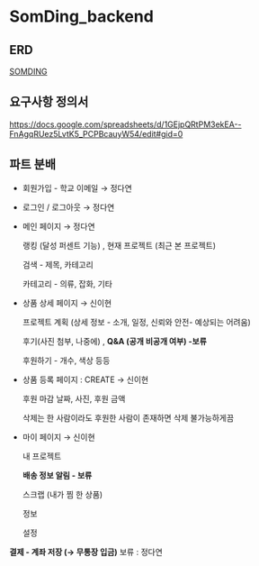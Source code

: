 # SomDing_backend

## ERD 
[SOMDING](https://www.erdcloud.com/d/Euu8ey24tXCXJ42Sg)
## 요구사항 정의서 
https://docs.google.com/spreadsheets/d/1GEjpQRtPM3ekEA--FnAgqRUez5LvtK5_PCPBcauyW54/edit#gid=0
## 파트 분배
- 회원가입 - 학교 이메일  → 정다연 

- 로그인 / 로그아웃 → 정다연 

- 메인 페이지 → 정다연
    
    랭킹 (달성 퍼센트 기능) , 현재 프로젝트 (최근 본 프로젝트)
    
    검색 - 제목, 카테고리
    
    카테고리 - 의류, 잡화, 기타
    
- 상품 상세 페이지 → 신이현
    
    프로젝트 계획 (상세 정보 - 소개, 일정, 신뢰와 안전- 예상되는 어려움)
    
    후기(사진 첨부, 나중에) , **Q&A (공개 비공개 여부) -보류**
    
    후원하기 - 개수, 색상 등등
    
- 상품 등록 페이지 : CREATE → 신이현
    
    후원 마감 날짜, 사진, 후원 금액
    
    삭제는 한 사람이라도 후원한 사람이 존재하면 삭제 불가능하게끔 
    
- 마이 페이지  → 신이현
    
    내 프로젝트
    
    **배송 정보 알림 - 보류**
    
    스크랩 (내가 찜 한 상품)
    
    정보
    
    설정
    
**결제 - 계좌 저장 (→ 무통장 입금)** 보류 : 정다연
